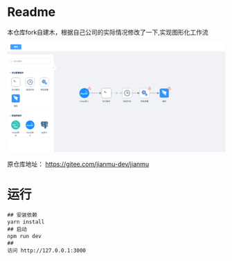 # Readme

本仓库fork自建木，根据自己公司的实际情况修改了一下,实现图形化工作流

![](./src/assets/img.png)

原仓库地址： https://gitee.com/jianmu-dev/jianmu


# 运行

```
## 安装依赖
yarn install
## 启动
npm run dev
##
访问 http://127.0.0.1:3000
```
